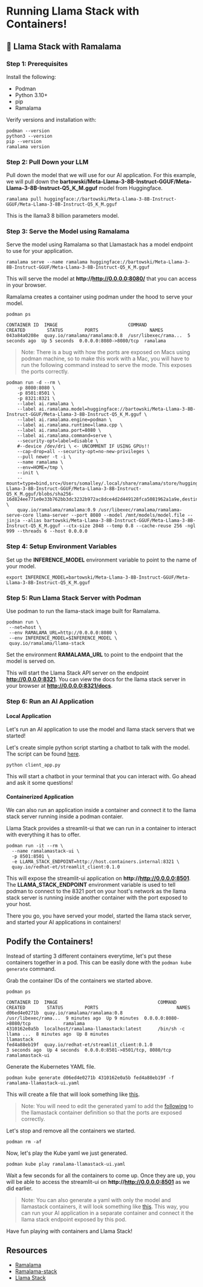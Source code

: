 # Running Llama Stack with Containers!

## :memo: Llama Stack with Ramalama

### Step 1: Prerequisites

Install the following:

- Podman
- Python 3.10+
- pip
- Ramalama

Verify versions and installation with:
```
podman --version
python3 --version
pip --version
ramalama version
```

### Step 2: Pull Down your LLM

Pull down the model that we will use for our AI application. For this example, we will pull down the **bartowski/Meta-Llama-3-8B-Instruct-GGUF/Meta-Llama-3-8B-Instruct-Q5_K_M.gguf** model from Huggingface.

```
ramalama pull huggingface://bartowski/Meta-Llama-3-8B-Instruct-GGUF/Meta-Llama-3-8B-Instruct-Q5_K_M.gguf
```

This is the llama3 8 billion parameters model.

### Step 3: Serve the Model using Ramalama

Serve the model using Ramalama so that Llamastack has a model endpoint to use for your application.

```
ramalama serve --name ramalama huggingface://bartowski/Meta-Llama-3-8B-Instruct-GGUF/Meta-Llama-3-8B-Instruct-Q5_K_M.gguf
```

This will serve the model at **http://http://0.0.0.0:8080/** that you can access in your browser.

Ramalama creates a container using podman under the hood to serve your model.
```
podman ps

CONTAINER ID  IMAGE                          COMMAND               CREATED        STATUS        PORTS                   NAMES
043a84a0208e  quay.io/ramalama/ramalama:0.8  /usr/libexec/rama...  5 seconds ago  Up 5 seconds  0.0.0.0:8080->8080/tcp  ramalama
```

> Note: There is a bug with how the ports are exposed on Macs using podman machine, so to make this work with  a Mac, you will have to run the following command instead to serve the mode. This exposes the ports correctly.
```
podman run -d --rm \
    -p 8080:8080 \
    -p 8501:8501 \
    -p 8321:8321 \
    --label ai.ramalama \
    --label ai.ramalama.model=huggingface://bartowski/Meta-Llama-3-8B-Instruct-GGUF/Meta-Llama-3-8B-Instruct-Q5_K_M.gguf \
    --label ai.ramalama.engine=podman \
    --label ai.ramalama.runtime=llama.cpp \
    --label ai.ramalama.port=8080 \
    --label ai.ramalama.command=serve \
    --security-opt=label=disable \
    #--device /dev/dri \ <- UNCOMMENT IF USING GPUs!!
    --cap-drop=all --security-opt=no-new-privileges \
    --pull newer -t -i \
    --name ramalama \
    --env=HOME=/tmp \
    --init \
    --mount=type=bind,src=/Users/somalley/.local/share/ramalama/store/huggingface/bartowski/Meta-Llama-3-8B-Instruct-GGUF/Meta-Llama-3-8B-Instruct-Q5_K_M.gguf/blobs/sha256-16d824ee771e0e33b762bb3dc3232b972ac8dce4d2d449128fca5081962a1a9e,destination=/mnt/models/model.file,ro \
    quay.io/ramalama/ramalama:0.9 /usr/libexec/ramalama/ramalama-serve-core llama-server --port 8080 --model /mnt/models/model.file --jinja --alias bartowski/Meta-Llama-3-8B-Instruct-GGUF/Meta-Llama-3-8B-Instruct-Q5_K_M.gguf --ctx-size 2048 --temp 0.8 --cache-reuse 256 -ngl 999 --threads 6 --host 0.0.0.0
```

### Step 4: Setup Environment Variables

Set up the **INFERENCE_MODEL** environment variable to point to the name of your model.
```
export INFERENCE_MODEL=bartowski/Meta-Llama-3-8B-Instruct-GGUF/Meta-Llama-3-8B-Instruct-Q5_K_M.gguf
```

### Step 5: Run Llama Stack Server with Podman

Use podman to run the llama-stack image built for Ramalama.
```
podman run \
 --net=host \
 --env RAMALAMA_URL=http://0.0.0.0:8080 \
 --env INFERENCE_MODEL=$INFERENCE_MODEL \
 quay.io/ramalama/llama-stack
```

Set the environment **RAMALAMA_URL** to point to the endpoint that the model is served on.

This will start the Llama Stack API server on the endpoint **http://0.0.0.0:8321**. You can view the docs for the llama stack server in your browser at **http://0.0.0.0:8321/docs**.

### Step 6: Run an AI Application

#### Local Application

Let's run an AI application to use the model and llama stack servers that we started!

Let's create simple python script starting a chatbot to talk with the model. The script can be found [here](https://github.com/umohnani8/Demos/blob/master/llamastack/client_app.py).

```
python client_app.py
```

This will start a chatbot in your terminal that you can interact with. Go ahead and ask it some questions!

#### Containerized Application

We can also run an application inside a container and connect it to the llama stack server running inside a podman contaier.

Llama Stack provides a streamlit-ui that we can run in a container to interact with everything it has to offer.

```
podman run -it --rm \
  --name ramalamastack-ui \
  -p 8501:8501 \
  -e LLAMA_STACK_ENDPOINT=http://host.containers.internal:8321 \
  quay.io/redhat-et/streamlit_client:0.1.0
```

This will expose the streamlit-ui application on **http://http://0.0.0.0:8501**.
The **LLAMA_STACK_ENDPOINT** environment variable is used to tell  podman to connect to the 8321 port on your host's network as the llama stack server is running inside another container with the port exposed to your host.

There you go, you have served your model, started the llama stack server, and started your AI applications in containers!

## Podify the Containers!

Instead of starting 3 different containers everytime, let's put these containers together in a pod. This can be easily done with the `podman kube generate` command.

Grab the container IDs of the containers we started above.
```
podman ps

CONTAINER ID  IMAGE                                     COMMAND               CREATED        STATUS        PORTS                             NAMES
d06ed4e0271b  quay.io/ramalama/ramalama:0.8             /usr/libexec/rama...  9 minutes ago  Up 9 minutes  0.0.0.0:8080->8080/tcp            ramalama
4310162e0a5b  localhost/ramalama-llamastack:latest      /bin/sh -c llama ...  8 minutes ago  Up 8 minutes                                    llamastack
fed4a88eb19f  quay.io/redhat-et/streamlit_client:0.1.0                        3 seconds ago  Up 4 seconds  0.0.0.0:8501->8501/tcp, 8080/tcp  ramalamastack-ui
```

Generate the Kubernetes YAML file.
```
podman kube generate d06ed4e0271b 4310162e0a5b fed4a88eb19f -f ramalama-llamastack-ui.yaml
```

This will create a file that will look something like [this](https://github.com/umohnani8/Demos/blob/master/llamastack/ramalama-llamastack-ui.yaml).

> Note: You will need to edit the generated yaml to add the [following](https://github.com/umohnani8/Demos/blob/master/llamastack/ramalama-llamastack-ui.yaml#L83-L85) to the llamastack container definition so that the ports are exposed correctly.

Let's stop and remove all the containers we started.
```
podman rm -af
```

Now, let's play the Kube yaml we just generated.
```
podman kube play ramalama-llamastack-ui.yaml
```

Wait a few seconds for all the containers to come up. Once they are up, you will be able to access the streamlit-ui on **http://http://0.0.0.0:8501** as we did earlier.

> Note: You can also generate a yaml with only the model and llamastack containers, it will look something like [this](https://github.com/umohnani8/Demos/blob/master/llamastack/ramalama-llamastack.yaml). This way, you can run your AI application in a separate container and connect it the llama stack endpoint exposed by this pod.

Have fun playing with containers and Llama Stack!

## Resources

- [Ramalama](https://github.com/containers/ramalama)
- [Ramalama-stack](https://github.com/containers/ramalama-stack)
- [Llama Stack](https://github.com/meta-llama/llama-stack)
